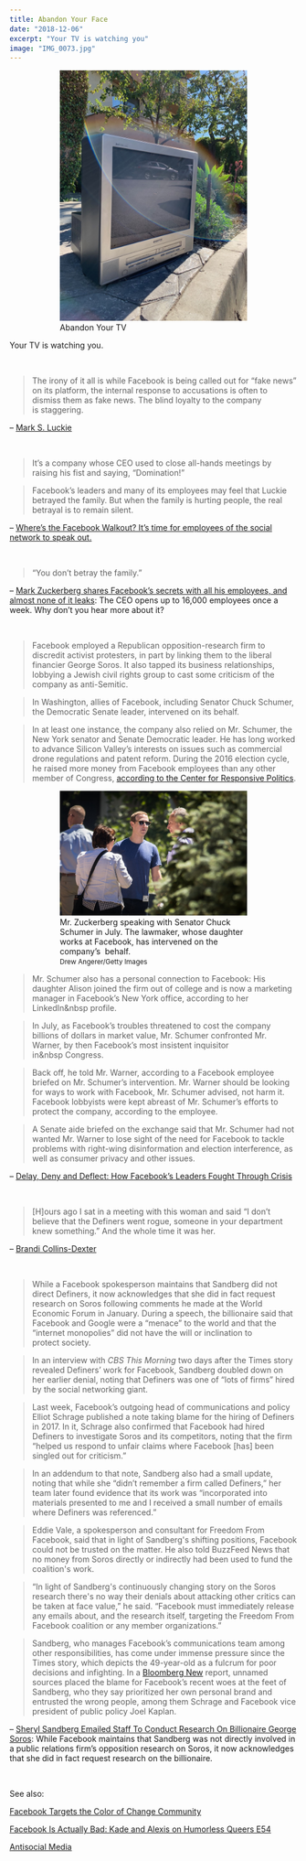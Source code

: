 ```yaml
---
title: Abandon Your Face
date: "2018-12-06"
excerpt: "Your TV is watching you"
image: "IMG_0073.jpg"
---
```


<div style="max-width: 408px; margin: 0 auto"><figure>
<img src="IMG_0073.jpg"
     alt="Abandon Your TV" /><br />
<figcaption>
 Abandon Your TV
</figcaption>
</figure></div>

Your TV is watching&nbsp;you.

<br />


> The irony of it all is while Facebook is being called out for “fake news” on its platform, the internal response to accusations is often to dismiss them as fake news. The blind loyalty to the company is&nbsp;staggering.

– [Mark S. Luckie](https://twitter.com/marksluckie/status/1068228843322920960)

<br />

> It’s a company whose CEO used to close all-hands meetings by raising his fist and saying,&nbsp;“Domination!”

> Facebook’s leaders and many of its employees may feel that Luckie betrayed the family. But when the family is hurting people, the real betrayal is to remain&nbsp;silent.

– [Where’s the Facebook Walkout? It’s time for employees of the social network to speak&nbsp;out.](https://slate.com/technology/2018/11/facebook-workers-should-speak-up-about-their-company-right-now.html)

<br />

> “You don’t betray the&nbsp;family.”

– [Mark Zuckerberg shares Facebook’s secrets with all his employees, and almost none of it leaks](https://www.recode.net/2017/1/5/13987714/mark-zuckerberg-facebook-qa-weekly): The CEO opens up to 16,000 employees once a week. Why don’t you hear more about&nbsp;it?

<br />

> Facebook employed a Republican opposition-research firm to discredit activist protesters, in part by linking them to the liberal financier George Soros. It also tapped its business relationships, lobbying a Jewish civil rights group to cast some criticism of the company as&nbsp;anti-Semitic.

> In Washington, allies of Facebook, including Senator Chuck Schumer, the Democratic Senate leader, intervened on its&nbsp;behalf.

> In at least one instance, the company also relied on Mr. Schumer, the New York senator and Senate Democratic leader. He has long worked to advance Silicon Valley’s interests on issues such as commercial drone regulations and patent reform. During the 2016 election cycle, he raised more money from Facebook employees than any other member of Congress, [according to the Center for Responsive&nbsp;Politics](https://www.opensecrets.org/orgs/toprecips.php?id=D000033563&type=P&sort=A&cycle=2016).

<div style="max-width: 408px; margin: 0 auto"><figure>
<img src="merlin_141182193_5f23f285-d744-4e14-868e-ae8566b026cc-jumbo-100.jpg"
     alt="Zuckerberg speaking with Schumer" /><br />
<figcaption>
Mr. Zuckerberg speaking with Senator Chuck Schumer in July. The lawmaker, whose daughter works at Facebook, has intervened on the company’s&nbsp&nbsp;behalf.<br />
<small>Drew&nbsp;Angerer/Getty&nbsp;Images</small></figcaption>
</figure></div>

> Mr. Schumer also has a personal connection to Facebook: His daughter Alison joined the firm out of college and is now a marketing manager in Facebook’s New York office, according to her LinkedIn&nbsp&nbsp;profile.

> In July, as Facebook’s troubles threatened to cost the company billions of dollars in market value, Mr. Schumer confronted Mr. Warner, by then Facebook’s most insistent inquisitor in&nbsp&nbsp;Congress.

> Back off, he told Mr. Warner, according to a Facebook employee briefed on Mr. Schumer’s intervention. Mr. Warner should be looking for ways to work with Facebook, Mr. Schumer advised, not harm it. Facebook lobbyists were kept abreast of Mr. Schumer’s efforts to protect the company, according to the&nbsp;employee.

> A Senate aide briefed on the exchange said that Mr. Schumer had not wanted Mr. Warner to lose sight of the need for Facebook to tackle problems with right-wing disinformation and election interference, as well as consumer privacy and other&nbsp;issues.

– [Delay, Deny and Deflect: How Facebook’s Leaders Fought Through&nbsp;Crisis](https://www.nytimes.com/2018/11/14/technology/facebook-data-russia-election-racism.html)

<br />

> [H]ours ago I sat in a meeting with this woman and said “I don’t believe that the Definers went rogue, someone in your department knew something.” And the whole time it was&nbsp;her.

– [Brandi Collins-Dexter](https://twitter.com/BrandingBrandi/status/1068343309024714752)

<br />

> While a Facebook spokesperson maintains that Sandberg did not direct Definers, it now acknowledges that she did in fact request research on Soros following comments he made at the World Economic Forum in January. During a speech, the billionaire said that Facebook and Google were a “menace” to the world and that the “internet monopolies” did not have the will or inclination to protect&nbsp;society.

> In an interview with *CBS This Morning* two days after the Times story revealed Definers’ work for Facebook, Sandberg doubled down on her earlier denial, noting that Definers was one of “lots of firms” hired by the social networking&nbsp;giant.

> Last week, Facebook’s outgoing head of communications and policy Elliot Schrage published a note taking blame for the hiring of Definers in 2017. In it, Schrage also confirmed that Facebook had hired Definers to investigate Soros and its competitors, noting that the firm “helped us respond to unfair claims where Facebook [has] been singled out for&nbsp;criticism.”

> In an addendum to that note, Sandberg also had a small update, noting that while she “didn’t remember a firm called Definers,” her team later found evidence that its work was “incorporated into materials presented to me and I received a small number of emails where Definers was&nbsp;referenced.”

> Eddie Vale, a spokesperson and consultant for Freedom From Facebook, said that in light of Sandberg's shifting positions, Facebook could not be trusted on the matter. He also told BuzzFeed News that no money from Soros directly or indirectly had been used to fund the coalition's&nbsp;work.

> “In light of Sandberg's continuously changing story on the Soros research there's no way their denials about attacking other critics can be taken at face value,” he said. “Facebook must immediately release any emails about, and the research itself, targeting the Freedom From Facebook coalition or any member&nbsp;organizations.”

> Sandberg, who manages Facebook’s communications team among other responsibilities, has come under immense pressure since the Times story, which depicts the 49-year-old as a fulcrum for poor decisions and infighting. In a [Bloomberg New](https://www.bloomberg.com/news/articles/2018-11-26/facebook-s-sheryl-sandberg-is-tainted-by-crisis-after-crisis) report, unnamed sources placed the blame for Facebook’s recent woes at the feet of Sandberg, who they say prioritized her own personal brand and entrusted the wrong people, among them Schrage and Facebook vice president of public policy Joel&nbsp;Kaplan.

– [Sheryl Sandberg Emailed Staff To Conduct Research On Billionaire George Soros](https://www.buzzfeednews.com/article/ryanmac/emails-show-sheryl-sandberg-aware-facebooks-definers-george): While Facebook maintains that Sandberg was not directly involved in a public relations firm’s opposition research on Soros, it now acknowledges that she did in fact request research on the&nbsp;billionaire.

<br />

See also:

[Facebook Targets the Color of Change&nbsp;Community](https://www.veteranstoday.com/2018/11/18/facebook-targets-the-color-of-change-community/)

[Facebook Is Actually Bad: Kade and Alexis on Humorless Queers&nbsp;E54](https://www.humorlessqueers.com/2018/12/06/facebook-is-actually-bad-e54/)

[Antisocial Media](/antisocial-media/)